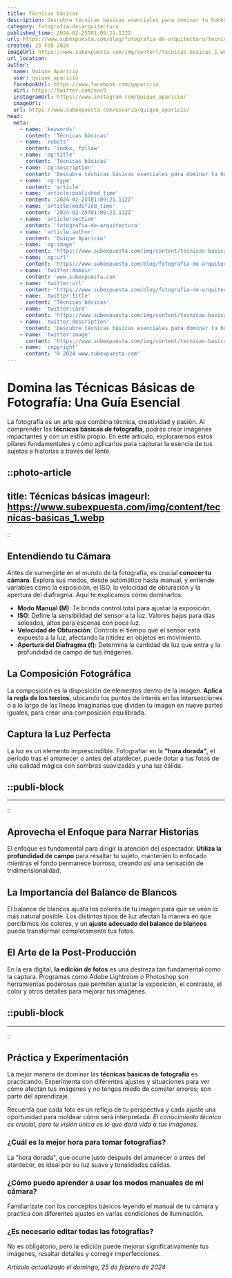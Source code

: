 ```yaml
---
title: Técnicas básicas
description: Descubre técnicas básicas esenciales para dominar tu hobby o profesión. Consejos claros y prácticos para mejorar hoy mismo.
category: fotografia-de-arquitectura
published_time: 2024-02-25T01:09:21.112Z
url: https://www.subexpuesta.com/blog/fotografia-de-arquitectura/tecnicas-basicas
created: 25 Feb 2024
imageUrl: https://www.subexpuesta.com/img/content/tecnicas-basicas_1.webp
url_location:
author:
  name: Quique Aparicio
  user: quique_aparicio
  facebookUrl: https://www.facebook.com/qaparicio
  xUrl: https://twitter.com/eac9
  instagramUrl: https://www.instagram.com/quique_aparicio/
  imageUrl: 
  url: https://www.subexpuesta.com/usuario/quique_aparicio/
head:
  meta:
    - name: 'keywords'
      content: 'Técnicas básicas'
    - name: 'robots'
      content: 'index, follow'
    - name: 'og:title'
      content: 'Técnicas básicas'
    - name: 'og:description'
      content: 'Descubre técnicas básicas esenciales para dominar tu hobby o profesión. Consejos claros y prácticos para mejorar hoy mismo.'
    - name: 'og:type'
      content: 'article'
    - name: 'article:published_time'
      content: '2024-02-25T01:09:21.112Z'
    - name: 'article:modified_time'
      content: '2024-02-25T01:09:21.112Z'
    - name: 'article:section'
      content: 'fotografia-de-arquitectura'
    - name: 'article:author'
      content: 'Quique Aparicio'
    - name: 'og:image'
      content: 'https://www.subexpuesta.com/img/content/tecnicas-basicas_1.webp'
    - name: 'og:url'
      content: 'https://www.subexpuesta.com/blog/fotografia-de-arquitectura/tecnicas-basicas'
    - name: 'twitter:domain'
      content: 'www.subexpuesta.com'
    - name: 'twitter:url'
      content: 'https://www.subexpuesta.com/blog/fotografia-de-arquitectura/tecnicas-basicas'
    - name: 'twitter:title'
      content: 'Técnicas básicas'
    - name: 'twitter:card'
      content: 'https://www.subexpuesta.com/img/content/tecnicas-basicas_1.webp'
    - name: 'twitter:description'
      content: 'Descubre técnicas básicas esenciales para dominar tu hobby o profesión. Consejos claros y prácticos para mejorar hoy mismo.'
    - name: 'twitter:image'
      content: 'https://www.subexpuesta.com/img/content/tecnicas-basicas_1.webp'
    - name: 'copyright'
      content: '© 2024 www.subexpuesta.com'
---
```

# Domina las Técnicas Básicas de Fotografía: Una Guía Esencial

La fotografía es un arte que combina técnica, creatividad y pasión. Al comprender las **técnicas básicas de fotografía**, podrás crear imágenes impactantes y con un estilo propio. En este artículo, exploraremos estos pilares fundamentales y cómo aplicarlos para capturar la esencia de tus sujetos e historias a través del lente.


::photo-article
---
title: Técnicas básicas
imageurl: https://www.subexpuesta.com/img/content/tecnicas-basicas_1.webp
---
::


## Entendiendo tu Cámara
Antes de sumergirte en el mundo de la fotografía, es crucial **conocer tu cámara**. Explora sus modos, desde automático hasta manual, y entiende variables como la exposición, el ISO, la velocidad de obturación y la apertura del diafragma. Aquí te explicamos cómo dominarlos:
  
- **Modo Manual (M)**: Te brinda control total para ajustar la exposición.
- **ISO**: Define la sensibilidad del sensor a la luz. Valores bajos para días soleados, altos para escenas con poca luz.
- **Velocidad de Obturación**: Controla el tiempo que el sensor está expuesto a la luz, afectando la nitidez en objetos en movimiento.
- **Apertura del Diafragma (f)**: Determina la cantidad de luz que entra y la profundidad de campo de tus imágenes.
  
## La Composición Fotográfica
La composición es la disposición de elementos dentro de la imagen. **Aplica la regla de los tercios**, ubicando los puntos de interés en las intersecciones o a lo largo de las líneas imaginarias que dividen tu imagen en nueve partes iguales, para crear una composición equilibrada.

## Captura la Luz Perfecta
La luz es un elemento imprescindible. Fotografiar en la **"hora dorada"**, el período tras el amanecer o antes del atardecer, puede dotar a tus fotos de una calidad mágica con sombras suavizadas y una luz cálida.


  ::publi-block
  ---
  ---
  ::
  
  
## Aprovecha el Enfoque para Narrar Historias
El enfoque es fundamental para dirigir la atención del espectador. **Utiliza la profundidad de campo** para resaltar tu sujeto, mantenién lo enfocado mientras el fondo permanece borroso, creando así una sensación de tridimensionalidad.

## La Importancia del Balance de Blancos
El balance de blancos ajusta los colores de tu imagen para que se vean lo más natural posible. Los distintos tipos de luz afectan la manera en que percibimos los colores, y un **ajuste adecuado del balance de blancos** puede transformar completamente tus fotos.

## El Arte de la Post-Producción
En la era digital, **la edición de fotos** es una destreza tan fundamental como la captura. Programas como Adobe Lightroom o Photoshop son herramientas poderosas que permiten ajustar la exposición, el contraste, el color y otros detalles para mejorar tus imágenes.


  ::publi-block
  ---
  ---
  ::
  
  
## Práctica y Experimentación
La mejor manera de dominar las **técnicas básicas de fotografía** es practicando. Experimenta con diferentes ajustes y situaciones para ver cómo afectan tus imágenes y no tengas miedo de cometer errores; son parte del aprendizaje.

Recuerda que cada foto es un reflejo de tu perspectiva y cada ajuste una oportunidad para moldear cómo será interpretada. *El conocimiento técnico es crucial, pero tu visión única es lo que dará vida a tus imágenes.*

### ¿Cuál es la mejor hora para tomar fotografías?
La "hora dorada", que ocurre justo después del amanecer o antes del atardecer, es ideal por su luz suave y tonalidades cálidas.

### ¿Cómo puedo aprender a usar los modos manuales de mi cámara?
Familiarízate con los conceptos básicos leyendo el manual de tu cámara y practica con diferentes ajustes en varias condiciones de iluminación.

### ¿Es necesario editar todas las fotografías?
No es obligatorio, pero la edición puede mejorar significativamente tus imágenes, resaltar detalles y corregir imperfecciones.

_Artículo actualizado el domingo, 25 de febrero de 2024_